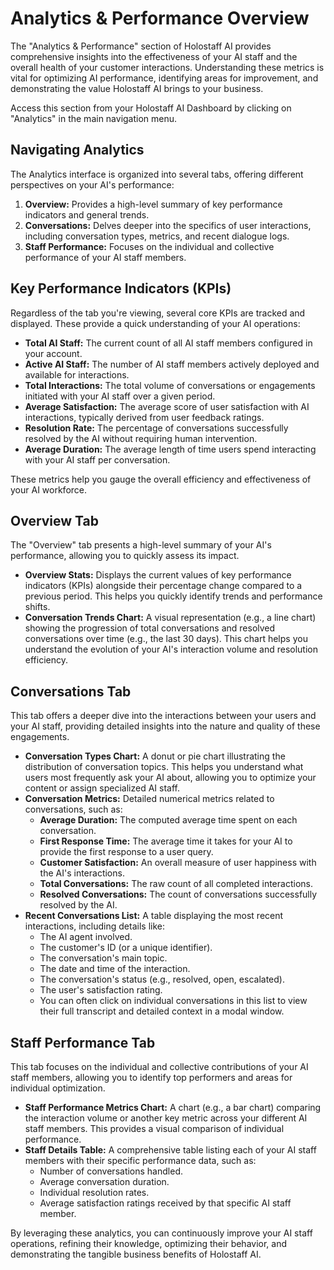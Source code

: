# Analytics & Performance Overview

The "Analytics & Performance" section of Holostaff AI provides comprehensive insights into the effectiveness of your AI staff and the overall health of your customer interactions. Understanding these metrics is vital for optimizing AI performance, identifying areas for improvement, and demonstrating the value Holostaff AI brings to your business.

Access this section from your Holostaff AI Dashboard by clicking on "Analytics" in the main navigation menu.

## Navigating Analytics

The Analytics interface is organized into several tabs, offering different perspectives on your AI's performance:

1.  **Overview:** Provides a high-level summary of key performance indicators and general trends.
2.  **Conversations:** Delves deeper into the specifics of user interactions, including conversation types, metrics, and recent dialogue logs.
3.  **Staff Performance:** Focuses on the individual and collective performance of your AI staff members.

## Key Performance Indicators (KPIs)

Regardless of the tab you're viewing, several core KPIs are tracked and displayed. These provide a quick understanding of your AI operations:

*   **Total AI Staff:** The current count of all AI staff members configured in your account.
*   **Active AI Staff:** The number of AI staff members actively deployed and available for interactions.
*   **Total Interactions:** The total volume of conversations or engagements initiated with your AI staff over a given period.
*   **Average Satisfaction:** The average score of user satisfaction with AI interactions, typically derived from user feedback ratings.
*   **Resolution Rate:** The percentage of conversations successfully resolved by the AI without requiring human intervention.
*   **Average Duration:** The average length of time users spend interacting with your AI staff per conversation.

These metrics help you gauge the overall efficiency and effectiveness of your AI workforce.

## Overview Tab

The "Overview" tab presents a high-level summary of your AI's performance, allowing you to quickly assess its impact.

*   **Overview Stats:** Displays the current values of key performance indicators (KPIs) alongside their percentage change compared to a previous period. This helps you quickly identify trends and performance shifts.
*   **Conversation Trends Chart:** A visual representation (e.g., a line chart) showing the progression of total conversations and resolved conversations over time (e.g., the last 30 days). This chart helps you understand the evolution of your AI's interaction volume and resolution efficiency.

## Conversations Tab

This tab offers a deeper dive into the interactions between your users and your AI staff, providing detailed insights into the nature and quality of these engagements.

*   **Conversation Types Chart:** A donut or pie chart illustrating the distribution of conversation topics. This helps you understand what users most frequently ask your AI about, allowing you to optimize your content or assign specialized AI staff.
*   **Conversation Metrics:** Detailed numerical metrics related to conversations, such as:
    *   **Average Duration:** The computed average time spent on each conversation.
    *   **First Response Time:** The average time it takes for your AI to provide the first response to a user query.
    *   **Customer Satisfaction:** An overall measure of user happiness with the AI's interactions.
    *   **Total Conversations:** The raw count of all completed interactions.
    *   **Resolved Conversations:** The count of conversations successfully resolved by the AI.
*   **Recent Conversations List:** A table displaying the most recent interactions, including details like:
    *   The AI agent involved.
    *   The customer's ID (or a unique identifier).
    *   The conversation's main topic.
    *   The date and time of the interaction.
    *   The conversation's status (e.g., resolved, open, escalated).
    *   The user's satisfaction rating.
    *   You can often click on individual conversations in this list to view their full transcript and detailed context in a modal window.

## Staff Performance Tab

This tab focuses on the individual and collective contributions of your AI staff members, allowing you to identify top performers and areas for individual optimization.

*   **Staff Performance Metrics Chart:** A chart (e.g., a bar chart) comparing the interaction volume or another key metric across your different AI staff members. This provides a visual comparison of individual performance.
*   **Staff Details Table:** A comprehensive table listing each of your AI staff members with their specific performance data, such as:
    *   Number of conversations handled.
    *   Average conversation duration.
    *   Individual resolution rates.
    *   Average satisfaction ratings received by that specific AI staff member.

By leveraging these analytics, you can continuously improve your AI staff operations, refining their knowledge, optimizing their behavior, and demonstrating the tangible business benefits of Holostaff AI.